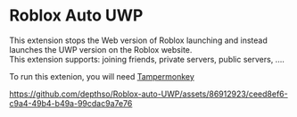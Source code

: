 # Roblox Auto UWP
This extension stops the Web version of Roblox launching and instead launches the UWP version on the Roblox website.<br/>
This extension supports: joining friends, private servers, public servers, .... 

To run this extenion, you will need [Tampermonkey](https://www.tampermonkey.net/)
<br/>

https://github.com/depthso/Roblox-auto-UWP/assets/86912923/ceed8ef6-c9a4-49b4-b49a-99cdac9a7e76

